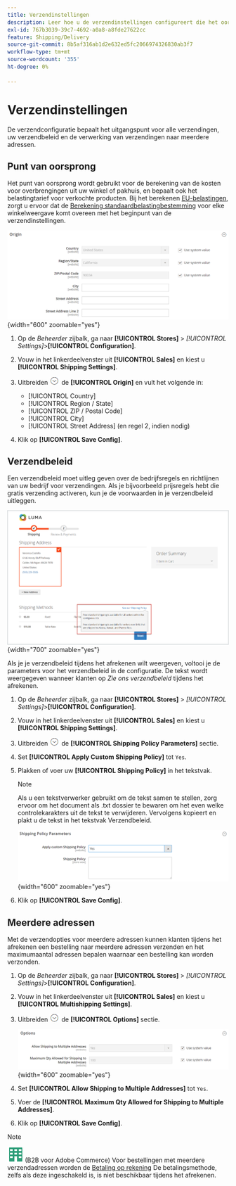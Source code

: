 ```yaml
---
title: Verzendinstellingen
description: Leer hoe u de verzendinstellingen configureert die het oorsprongspunt en het verzendbeleid voor uw winkel definiëren.
exl-id: 767b3039-39c7-4692-a0a8-a8fde27622cc
feature: Shipping/Delivery
source-git-commit: 8b5af316ab1d2e632ed5fc2066974326830ab3f7
workflow-type: tm+mt
source-wordcount: '355'
ht-degree: 0%

---
```


# Verzendinstellingen

De verzendconfiguratie bepaalt het uitgangspunt voor alle verzendingen, uw verzendbeleid en de verwerking van verzendingen naar meerdere adressen.

## Punt van oorsprong

Het punt van oorsprong wordt gebruikt voor de berekening van de kosten voor overbrengingen uit uw winkel of pakhuis, en bepaalt ook het belastingtarief voor verkochte producten. Bij het berekenen [EU-belastingen](international-tax-guidelines.md#eu-tax-configuration), zorgt u ervoor dat de [Berekening standaardbelastingbestemming](../configuration-reference/sales/tax.md) voor elke winkelweergave komt overeen met het beginpunt van de verzendinstellingen.

![Oorsprong](../configuration-reference/sales/assets/shipping-settings-origin.png){width="600" zoomable="yes"}

1. Op de _Beheerder_ zijbalk, ga naar **[!UICONTROL Stores]** > _[!UICONTROL Settings]_>**[!UICONTROL Configuration]**.

1. Vouw in het linkerdeelvenster uit **[!UICONTROL Sales]** en kiest u **[!UICONTROL Shipping Settings]**.

1. Uitbreiden ![Expansiekiezer](../assets/icon-display-expand.png) de **[!UICONTROL Origin]** en vult het volgende in:

   - [!UICONTROL Country]
   - [!UICONTROL Region / State]
   - [!UICONTROL ZIP / Postal Code]
   - [!UICONTROL City]
   - [!UICONTROL Street Address] (en regel 2, indien nodig)

1. Klik op **[!UICONTROL Save Config]**.

## Verzendbeleid

Een verzendbeleid moet uitleg geven over de bedrijfsregels en richtlijnen van uw bedrijf voor verzendingen. Als je bijvoorbeeld prijsregels hebt die gratis verzending activeren, kun je de voorwaarden in je verzendbeleid uitleggen.

![Verzendbeleid tijdens afhandeling](./assets/storefront-checkout-shipping-policy.png){width="700" zoomable="yes"}

Als je je verzendbeleid tijdens het afrekenen wilt weergeven, voltooi je de parameters voor het verzendbeleid in de configuratie. De tekst wordt weergegeven wanneer klanten op _Zie ons verzendbeleid_ tijdens het afrekenen.

1. Op de _Beheerder_ zijbalk, ga naar **[!UICONTROL Stores]** > _[!UICONTROL Settings]_>**[!UICONTROL Configuration]**.

1. Vouw in het linkerdeelvenster uit **[!UICONTROL Sales]** en kiest u **[!UICONTROL Shipping Settings]**.

1. Uitbreiden ![Expansiekiezer](../assets/icon-display-expand.png) de **[!UICONTROL Shipping Policy Parameters]** sectie.

1. Set **[!UICONTROL Apply Custom Shipping Policy]** tot `Yes`.

1. Plakken of voer uw **[!UICONTROL Shipping Policy]** in het tekstvak.

   >[!NOTE]
   >
   >Als u een tekstverwerker gebruikt om de tekst samen te stellen, zorg ervoor om het document als .txt dossier te bewaren om het even welke controlekarakters uit de tekst te verwijderen. Vervolgens kopieert en plakt u de tekst in het tekstvak Verzendbeleid.

   ![Parameters voor verzendbeleid](../configuration-reference/sales/assets/shipping-settings-shipping-policy-parameters.png){width="600" zoomable="yes"}

1. Klik op **[!UICONTROL Save Config]**.

## Meerdere adressen

Met de verzendopties voor meerdere adressen kunnen klanten tijdens het afrekenen een bestelling naar meerdere adressen verzenden en het maximumaantal adressen bepalen waarnaar een bestelling kan worden verzonden.

1. Op de _Beheerder_ zijbalk, ga naar **[!UICONTROL Stores]** > _[!UICONTROL Settings]_>**[!UICONTROL Configuration]**.

1. Vouw in het linkerdeelvenster uit **[!UICONTROL Sales]** en kiest u **[!UICONTROL Multishipping Settings]**.

1. Uitbreiden ![Expansiekiezer](../assets/icon-display-expand.png) de **[!UICONTROL Options]** sectie.

   ![Verzendopties voor meerdere adressen](../configuration-reference/sales/assets/multishipping-settings-options.png){width="600" zoomable="yes"}

1. Set **[!UICONTROL Allow Shipping to Multiple Addresses]** tot `Yes`.

1. Voer de **[!UICONTROL Maximum Qty Allowed for Shipping to Multiple Addresses]**.

1. Klik op **[!UICONTROL Save Config]**.

>[!NOTE]
>
>![B2B voor Adobe Commerce](../assets/b2b.svg) (B2B voor Adobe Commerce) Voor bestellingen met meerdere verzendadressen worden de [Betaling op rekening](../b2b/enable-basic-features.md#configure-payment-on-account) De betalingsmethode, zelfs als deze ingeschakeld is, is niet beschikbaar tijdens het afrekenen.
